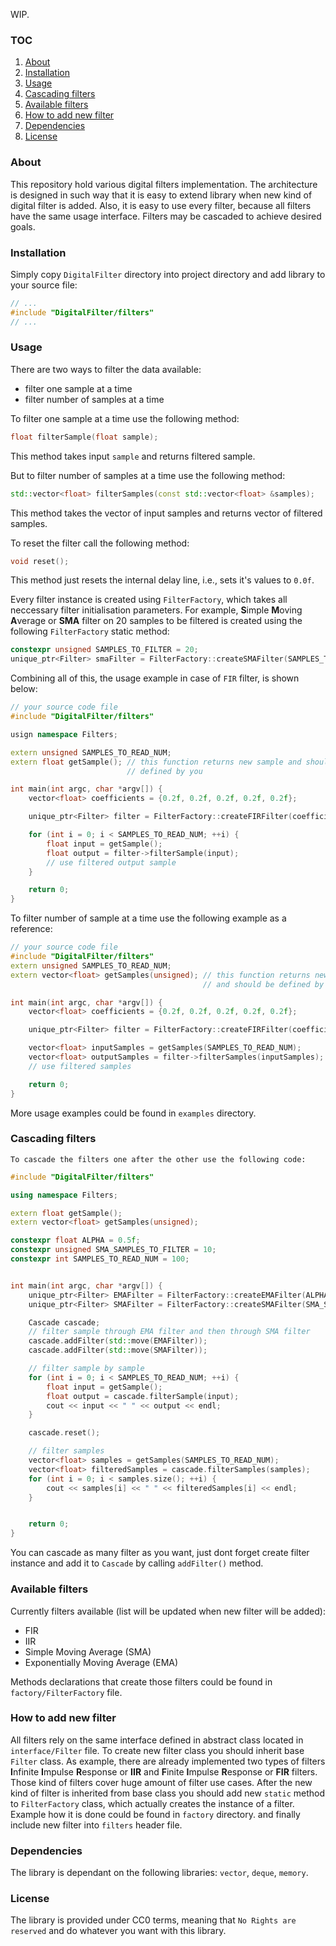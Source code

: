 WIP.
### TOC
1. [About](#about)
1. [Installation](#installation)
1. [Usage](#usage)
1. [Cascading filters](#cascading-filters)
1. [Available filters](#available-filters)
1. [How to add new filter](#how-to-add-new-filter)
1. [Dependencies](#dependencies)
1. [License](#license)

### About
This repository hold various digital filters implementation. The
architecture is designed in such way that it is easy to extend library when
new kind of digital filter is added. Also, it is easy to use every filter,
because all filters have the same usage interface. Filters may be cascaded
to achieve desired goals.

### Installation
Simply copy `DigitalFilter` directory into project directory and add library to
your source file:
```cpp
// ...
#include "DigitalFilter/filters"
// ...
```

### Usage
There are two ways to filter the data available:
* filter one sample at a time
* filter number of samples at a time

To filter one sample at a time use the following method:
```cpp
float filterSample(float sample);
```
This method takes input `sample` and returns filtered sample.

But to filter number of samples at a time use the following method:
```cpp
std::vector<float> filterSamples(const std::vector<float> &samples);
```
This method takes the vector of input samples and returns vector of
filtered samples.

To reset the filter call the following method:
```cpp
void reset();
```
This method just resets the internal delay line, i.e., sets it's values to 
`0.0f`.

Every filter instance is created using `FilterFactory`, which takes all
neccessary filter initialisation parameters. For example, **S**imple **M**oving
**A**verage or **SMA** filter on 20 samples to be filtered is created using the
following `FilterFactory` static method:
```cpp
constexpr unsigned SAMPLES_TO_FILTER = 20;
unique_ptr<Filter> smaFilter = FilterFactory::createSMAFilter(SAMPLES_TO_FILTER);
```

Combining all of this, the usage example in case of `FIR` filter, is shown
below:
```cpp
// your source code file
#include "DigitalFilter/filters"

usign namespace Filters;

extern unsigned SAMPLES_TO_READ_NUM;
extern float getSample(); // this function returns new sample and should be
                          // defined by you

int main(int argc, char *argv[]) {
    vector<float> coefficients = {0.2f, 0.2f, 0.2f, 0.2f, 0.2f};

    unique_ptr<Filter> filter = FilterFactory::createFIRFilter(coefficients);

    for (int i = 0; i < SAMPLES_TO_READ_NUM; ++i) {
        float input = getSample();
        float output = filter->filterSample(input);
        // use filtered output sample
    }

    return 0;
}
```

To filter number of sample at a time use the following example as a reference:
```cpp
// your source code file
#include "DigitalFilter/filters"
extern unsigned SAMPLES_TO_READ_NUM;
extern vector<float> getSamples(unsigned); // this function returns new samples
                                           // and should be defined by you

int main(int argc, char *argv[]) {
    vector<float> coefficients = {0.2f, 0.2f, 0.2f, 0.2f, 0.2f};

    unique_ptr<Filter> filter = FilterFactory::createFIRFilter(coefficients);

    vector<float> inputSamples = getSamples(SAMPLES_TO_READ_NUM);
    vector<float> outputSamples = filter->filterSamples(inputSamples);
    // use filtered samples

    return 0;
}
```

More usage examples could be found in `examples` directory.

### Cascading filters
    To cascade the filters one after the other use the following code:
```cpp
#include "DigitalFilter/filters"

using namespace Filters;

extern float getSample();
extern vector<float> getSamples(unsigned);

constexpr float ALPHA = 0.5f;
constexpr unsigned SMA_SAMPLES_TO_FILTER = 10;
constexpr int SAMPLES_TO_READ_NUM = 100;


int main(int argc, char *argv[]) {
    unique_ptr<Filter> EMAFilter = FilterFactory::createEMAFilter(ALPHA);
    unique_ptr<Filter> SMAFilter = FilterFactory::createSMAFilter(SMA_SAMPLES_TO_FILTER);

    Cascade cascade;
    // filter sample through EMA filter and then through SMA filter
    cascade.addFilter(std::move(EMAFilter));
    cascade.addFilter(std::move(SMAFilter));

    // filter sample by sample
    for (int i = 0; i < SAMPLES_TO_READ_NUM; ++i) {
        float input = getSample();
        float output = cascade.filterSample(input);
        cout << input << " " << output << endl;
    }

    cascade.reset();

    // filter samples 
    vector<float> samples = getSamples(SAMPLES_TO_READ_NUM);
    vector<float> filteredSamples = cascade.filterSamples(samples);
    for (int i = 0; i < samples.size(); ++i) {
        cout << samples[i] << " " << filteredSamples[i] << endl;
    }


    return 0;
}
```
You can cascade as many filter as you want, just dont forget create filter
instance and add it to `Cascade` by calling `addFilter()` method.

### Available filters
Currently filters available (list will be updated when new filter will be added):
* FIR
* IIR
* Simple Moving Average (SMA)
* Exponentially Moving Average (EMA)

Methods declarations that create those filters could be found in
`factory/FilterFactory` file.

### How to add new filter
All filters rely on the same interface defined in abstract class located in
`interface/Filter` file. To create new filter class you should inherit base
`Filter` class. As example, there are already implemented two types of filters
**I**nfinite **I**mpulse **R**esponse or **IIR** and **F**inite **I**mpulse
**R**esponse or **FIR** filters. Those kind of filters cover huge amount of
filter use cases. After the new kind of filter is inherited from base class you
should add new `static` method to `FilterFactory` class, which actually creates
the instance of a filter. Example how it is done could be found in `factory`
directory. and finally include new filter into `filters` header file.

### Dependencies

The library is dependant on the following libraries: `vector`, `deque`,
`memory`.

### License

The library is provided under CC0 terms, meaning that `No Rights are reserved`
and do whatever you want with this library.

